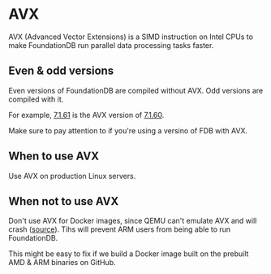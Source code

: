 # AVX

AVX (Advanced Vector Extensions) is a SIMD instruction on Intel CPUs to make
FoundationDB run parallel data processing tasks faster.

## Even & odd versions

Even versions of FoundationDB are compiled without AVX. Odd versions are compiled with it.

For example, [7.1.61](https://github.com/apple/foundationdb/releases/tag/7.1.61) is the AVX version of [7.1.60](https://github.com/apple/foundationdb/releases/tag/7.1.60).

Make sure to pay attention to if you're using a versino of FDB with AVX.

## When to use AVX

Use AVX on production Linux servers.

## When not to use AVX

Don't use AVX for Docker images, since QEMU can't emulate AVX and will crash ([source](https://github.com/apple/foundationdb/issues/4111#issuecomment-1284040423)). Tihs will prevent ARM users from being able to run FoundationDB.

This might be easy to fix if we build a Docker image built on the prebuilt AMD & ARM binaries on GitHub.


